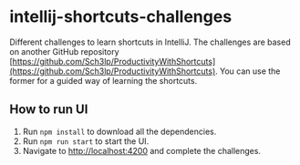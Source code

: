 # intellij-shortcuts-challenges

Different challenges to learn shortcuts in IntelliJ. The challenges are based on another GitHub repository [https://github.com/Sch3lp/ProductivityWithShortcuts](https://github.com/Sch3lp/ProductivityWithShortcuts). You can use the former for a guided way of learning the shortcuts.

## How to run UI

1. Run `npm install` to download all the dependencies. 
2. Run `npm run start` to start the UI.
3. Navigate to [http://localhost:4200](http://localhost:4200) and complete the challenges.
